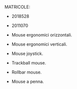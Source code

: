 MATRICOLE:
- 2018528
- 2011070

- Mouse ergonomici orizzontali.
- Mouse ergonomici verticali.
- Mouse joystick.
- Trackball mouse.
- Rollbar mouse.
- Mouse a penna.
